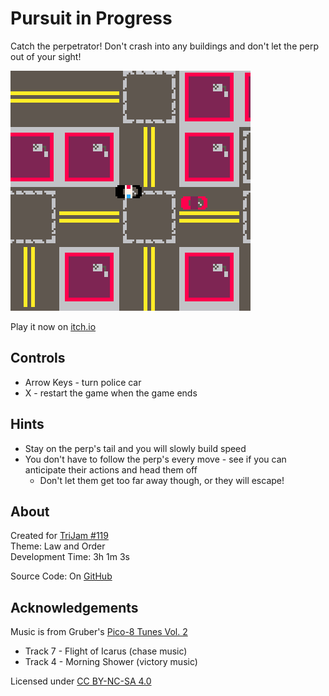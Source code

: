 # Pursuit in Progress
Catch the perpetrator! Don't crash into any buildings and don't let the perp out of your sight!

[![Aerial view of city blocks with police car chasing a red car](screenshots/cover.png)](https://caterpillargames.itch.io/pursuit-in-progress)

Play it now on [itch.io](https://caterpillargames.itch.io/pursuit-in-progress)

## Controls
* Arrow Keys - turn police car
* X - restart the game when the game ends


## Hints
* Stay on the perp's tail and you will slowly build speed
* You don't have to follow the perp's every move - see if 
you can anticipate their actions and head them off
    * Don't let them get too far away though, or they will escape!



## About
Created for [TriJam #119](https://itch.io/jam/trijam-119/entries)  
Theme: Law and Order  
Development Time: 3h 1m 3s  

Source Code: On [GitHub](https://github.com/CaterpillarGames/pico8-games/tree/master/carts/pursuit-in-progress)

## Acknowledgements
Music is from Gruber's [Pico-8 Tunes Vol. 2](https://www.lexaloffle.com/bbs/?pid=picotunes2)

* Track 7 - Flight of Icarus (chase music)
* Track 4 - Morning Shower (victory music)

Licensed under [CC BY-NC-SA 4.0](https://creativecommons.org/licenses/by-nc-sa/4.0/)


